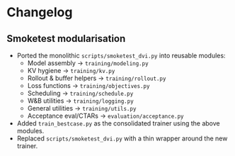 # Changelog

## Smoketest modularisation

- Ported the monolithic `scripts/smoketest_dvi.py` into reusable modules:
  - Model assembly → `training/modeling.py`
  - KV hygiene → `training/kv.py`
  - Rollout & buffer helpers → `training/rollout.py`
  - Loss functions → `training/objectives.py`
  - Scheduling → `training/schedule.py`
  - W&B utilities → `training/logging.py`
  - General utilities → `training/utils.py`
  - Acceptance eval/CTARs → `evaluation/acceptance.py`
- Added `train_bestcase.py` as the consolidated trainer using the above modules.
- Replaced `scripts/smoketest_dvi.py` with a thin wrapper around the new trainer.

